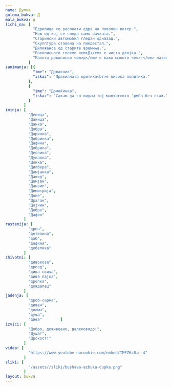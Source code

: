 ```yaml
---
name: Дупка
golema_bukva: Д
mala_bukva: д
lichi_na: [
            "Едрилица со распнати едра на поволен ветер.",
            "Нож од кој се гледа само рачката.",
            "Старински автомобил гледан одназад.",
            "Скулптура ставена на пиедестал.",
            "Дилижанса од старите времиња.",
            "Ракописното големо <em>Д</em> е чиста двојка.",
            "Малото ракописно <em>д</em> е како малото <em>г</em> латиница. Глава да те заболи од компликации.",
          ]
zanimanja: [{
            "ime": "Државник",
            "iskaz": "Правилната критика<br>е висока политика."
          },
          {
            "ime": "Домаќинка",
            "iskaz": "Сакам да го видам тој маж<br>што 'рмба без стаж."
          }
        ]
iminja: [
          "Деница",
          "Даница",
          "Данка",
          "Добра",
          "Даринка",
          "Добринка",
          "Дафина",
          "Добрила",
          "Деспина",
          "Дунавка",
          "Донка",
          "Дилбера",
          "Дамјанка",
          "Давид",
          "Дамјан",
          "Данаил",
          "Димитрија",
          "Доне",
          "Драган",
          "Дојчин",
          "Добре",
          "Дафин"
        ]
rastenija: [
          "дрен",
          "детелина",
          "даб",
          "дафина",
          "дебелика"
        ]
zhivotni: [
          "дивокоза",
          "дрозд",
          "дива свиња",
          "дива пајка",
          "дропка",
          "дождалец"
        ]
jadenja: [
          "дроб-сарма",
          "дивеч",
          "долма",
          "дуња",
          "диња"        ]
izvici: [
          "Добро, доживеано, далековидо!",
          "Душа!",
          "Дрскост!"
        ]
videa: [
          "https://www.youtube-nocookie.com/embed/IMFZHz0in-4"
        ]
sliki: [
          "/assets//sliki/bushava-azbuka-dupka.png"
        ]
layout: bukva
---
```

